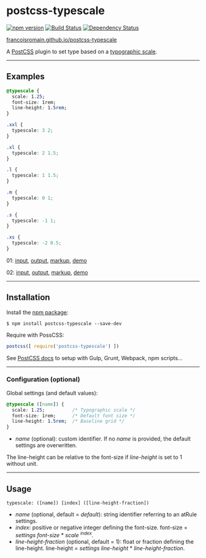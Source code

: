 # postcss-typescale

[![npm version][npm-img]][npm] [![Build Status][ci-img]][ci] [![Dependency Status][dep-img]][dep]

[francoisromain.github.io/postcss-typescale][github.io]

A [PostCSS] plugin to set type based on a [typographic scale](http://type-scale.com).

[github.io]: http://francoisromain.github.io/postcss-typescale
[PostCSS]:   https://github.com/postcss/postcss
[ci-img]:    https://travis-ci.org/francoisromain/postcss-typescale.svg
[ci]:        https://travis-ci.org/francoisromain/postcss-typescale
[npm-img]:   https://badge.fury.io/js/postcss-typescale.svg
[npm]:       https://badge.fury.io/js/postcss-typescale
[dep-img]:   https://david-dm.org/francoisromain/postcss-typescale.svg
[dep]:       https://david-dm.org/francoisromain/postcss-typescale


* * * 

## Examples

``` css
@typescale {
  scale: 1.25;
  font-size: 1rem;
  line-height: 1.5rem;
}

.xxl {
  typescale: 3 2;
}

.xl {
  typescale: 2 1.5;
}

.l {
  typescale: 1 1.5;
}

.m {
  typescale: 0 1;
}

.s {
  typescale: -1 1;
}

.xs {
  typescale: -2 0.5;
}
```

01: [input](https://github.com/francoisromain/postcss-typescale/blob/gh-pages/test/src/01.css), [output](https://github.com/francoisromain/postcss-typescale/blob/gh-pages/test/dist/01.css), [markup](https://github.com/francoisromain/postcss-typescale/blob/gh-pages/test/01.html), [demo](https://francoisromain.github.io/postcss-typescale/test/01.html)

02: [input](https://github.com/francoisromain/postcss-typescale/blob/gh-pages/test/src/02.css), [output](https://github.com/francoisromain/postcss-typescale/blob/gh-pages/test/dist/02.css), [markup](https://github.com/francoisromain/postcss-typescale/blob/gh-pages/test/02.html), [demo](https://francoisromain.github.io/postcss-typescale/test/02.html)

* * * 

## Installation

Install the [npm package](https://www.npmjs.com/package/postcss-typescale):

    $ npm install postcss-typescale --save-dev

Require with PossCSS:

``` js
postcss([ require('postcss-typescale') ])
```

See [PostCSS docs](https://github.com/postcss/postcss#usage) to setup with Gulp, Grunt, Webpack, npm scripts… 

* * * 

### Configuration (optional)

Global settings (and default values):

``` css
@typescale ([name]) {
  scale: 1.25;          /* Typographic scale */
  font-size: 1rem;      /* Default font size */
  line-height: 1.5rem;  /* Baseline grid */
}
```

- _name_ (optional): custom identifier. If no _name_ is provided, the default settings are overwritten.

The line-height can be relative to the font-size if _line-height_ is set to 1 without unit.

* * * 

## Usage

`typescale: ([name]) [index] ([line-height-fraction])`

- _name_ (optional, default = _default_): string identifier referring to an atRule settings.
- _index_: positive or negative integer defining the font-size. font-size = _settings font-size_ * _scale_ <sup>_index_</sup>.
- _line-height-fraction_ (optional, default = 1): float or fraction defining the line-height. line-height = _settings line-height_ * _line-height-fraction_.


